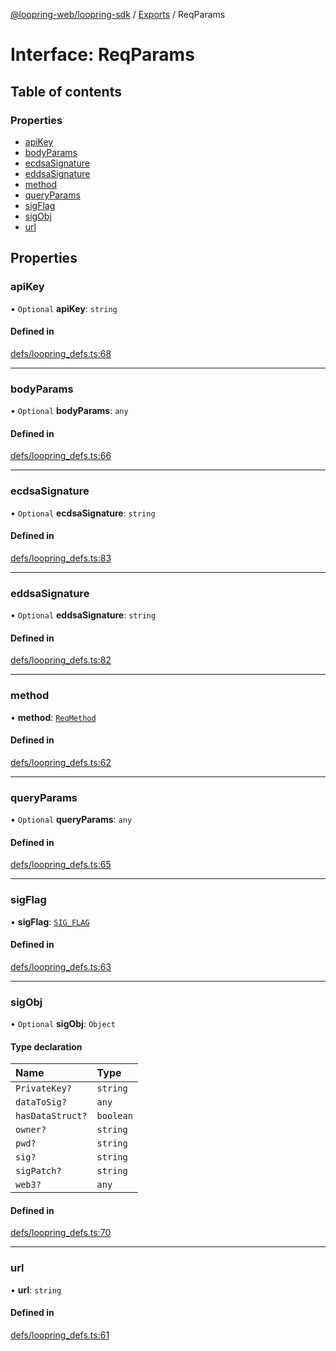 [@loopring-web/loopring-sdk](../README.md) / [Exports](../modules.md) / ReqParams

# Interface: ReqParams

## Table of contents

### Properties

- [apiKey](ReqParams.md#apikey)
- [bodyParams](ReqParams.md#bodyparams)
- [ecdsaSignature](ReqParams.md#ecdsasignature)
- [eddsaSignature](ReqParams.md#eddsasignature)
- [method](ReqParams.md#method)
- [queryParams](ReqParams.md#queryparams)
- [sigFlag](ReqParams.md#sigflag)
- [sigObj](ReqParams.md#sigobj)
- [url](ReqParams.md#url)

## Properties

### apiKey

• `Optional` **apiKey**: `string`

#### Defined in

[defs/loopring_defs.ts:68](https://github.com/Loopring/loopring_sdk/blob/24fdf4c/src/defs/loopring_defs.ts#L68)

___

### bodyParams

• `Optional` **bodyParams**: `any`

#### Defined in

[defs/loopring_defs.ts:66](https://github.com/Loopring/loopring_sdk/blob/24fdf4c/src/defs/loopring_defs.ts#L66)

___

### ecdsaSignature

• `Optional` **ecdsaSignature**: `string`

#### Defined in

[defs/loopring_defs.ts:83](https://github.com/Loopring/loopring_sdk/blob/24fdf4c/src/defs/loopring_defs.ts#L83)

___

### eddsaSignature

• `Optional` **eddsaSignature**: `string`

#### Defined in

[defs/loopring_defs.ts:82](https://github.com/Loopring/loopring_sdk/blob/24fdf4c/src/defs/loopring_defs.ts#L82)

___

### method

• **method**: [`ReqMethod`](../enums/ReqMethod.md)

#### Defined in

[defs/loopring_defs.ts:62](https://github.com/Loopring/loopring_sdk/blob/24fdf4c/src/defs/loopring_defs.ts#L62)

___

### queryParams

• `Optional` **queryParams**: `any`

#### Defined in

[defs/loopring_defs.ts:65](https://github.com/Loopring/loopring_sdk/blob/24fdf4c/src/defs/loopring_defs.ts#L65)

___

### sigFlag

• **sigFlag**: [`SIG_FLAG`](../enums/SIG_FLAG.md)

#### Defined in

[defs/loopring_defs.ts:63](https://github.com/Loopring/loopring_sdk/blob/24fdf4c/src/defs/loopring_defs.ts#L63)

___

### sigObj

• `Optional` **sigObj**: `Object`

#### Type declaration

| Name | Type |
| :------ | :------ |
| `PrivateKey?` | `string` |
| `dataToSig?` | `any` |
| `hasDataStruct?` | `boolean` |
| `owner?` | `string` |
| `pwd?` | `string` |
| `sig?` | `string` |
| `sigPatch?` | `string` |
| `web3?` | `any` |

#### Defined in

[defs/loopring_defs.ts:70](https://github.com/Loopring/loopring_sdk/blob/24fdf4c/src/defs/loopring_defs.ts#L70)

___

### url

• **url**: `string`

#### Defined in

[defs/loopring_defs.ts:61](https://github.com/Loopring/loopring_sdk/blob/24fdf4c/src/defs/loopring_defs.ts#L61)
